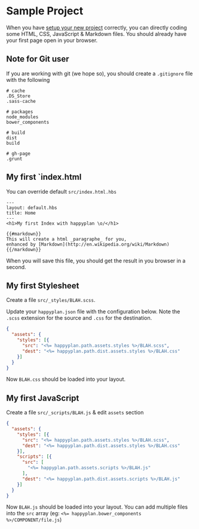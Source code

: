 # Sample Project

When you have [setup your new project](docs/1-Getting-Started.md#installation) correctly, you can directly coding some HTML, CSS, JavaScript & Markdown files.
You should already have your first page open in your browser.

## Note for Git user

If you are working with git (we hope so), you should create a `.gitignore` file with the following

    # cache
    .DS_Store
    .sass-cache

    # packages
    node_modules
    bower_components

    # build
    dist
    build

    # gh-page
    .grunt

## My first `index.html

You can override default `src/index.html.hbs`

    ---
    layout: default.hbs
    title: Home
    ---
    <h1>My first Index with happyplan \o/</h1>

    {{#markdown}}
    This will create a html _paragraphe_ for you,
    enhanced by [Markdown](http://en.wikipedia.org/wiki/Markdown)
    {{/markdown}}

When you will save this file, you should get the result in you browser in a second.

## My first Stylesheet

Create a file `src/_styles/BLAH.scss`.

Update your `happyplan.json` file with the configuration below.
Note the `.scss` extension for the source and `.css` for the destination.

```json
{
  "assets": {
    "styles": [{
      "src": "<%= happyplan.path.assets.styles %>/BLAH.scss",
      "dest": "<%= happyplan.path.dist.assets.styles %>/BLAH.css"
    }]
  }
}
```

Now `BLAH.css` should be loaded into your layout.

## My first JavaScript

Create a file `src/_scripts/BLAH.js` & edit `assets` section

```json
{
  "assets": {
    "styles": [{
      "src": "<%= happyplan.path.assets.styles %>/BLAH.scss",
      "dest": "<%= happyplan.path.dist.assets.styles %>/BLAH.css"
    }],
    "scripts": [{
      "src": [
        "<%= happyplan.path.assets.scripts %>/BLAH.js"
      ],
      "dest": "<%= happyplan.path.dist.assets.scripts %>/BLAH.js"
    }]
  }
}
```

Now `BLAH.js` should be loaded into your layout.
You can add multiple files into the `src` array (eg: `<%= happyplan.bower_components %>/COMPONENT/file.js`)

